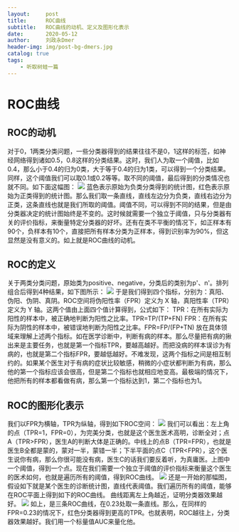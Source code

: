 ```yaml
---
layout:     post
title:      ROC曲线
subtitle:   ROC曲线的动机、定义及图形化表示
date:       2020-05-12
author:     刘政永Dmer
header-img: img/post-bg-dmers.jpg
catalog: true
tags:
    - 听取树蛙一篇
---
```

# ROC曲线
## ROC的动机
对于0，1两类分类问题，一些分类器得到的结果往往不是0，1这样的标签，如神经网络得到诸如0.5，0.8这样的分类结果。这时，我们人为取一个阈值，比如0.4，那么小于0.4的归为0类，大于等于0.4的归为1类，可以得到一个分类结果。同样，这个阈值我们可以取0.1或0.2等等。取不同的阈值，最后得到的分类情况也就不同。如下面这幅图：
![]({{site.baseurl}}/img/post-bg-roc1.jpg)
蓝色表示原始为负类分类得到的统计图，红色表示原始为正类得到的统计图。那么我们取一条直线，直线左边分为负类，直线右边分为正类，这条直线也就是我们所取的阈值。阈值不同，可以得到不同的结果，但是由分类器决定的统计图始终是不变的。这时候就需要一个独立于阈值，只与分类器有关的评价指标，来衡量特定分类器的好坏。还有在类不平衡的情况下，如正样本有90个，负样本有10个，直接把所有样本分类为正样本，得到识别率为90%，但这显然是没有意义的。如上就是ROC曲线的动机。
## ROC的定义
关于两类分类问题，原始类为positive、negative，分类后的类别为p'、n'。排列组合后得到4种结果，如下图所示：
![]({{site.baseurl}}/img/post-bg-roc2.jpg)
于是我们得到四个指标，分别为：真阳、伪阳、伪阴、真阴。ROC空间将伪阳性率（FPR）定义为 X 轴，真阳性率（TPR）定义为 Y 轴。这两个值由上面四个值计算得到，公式如下：
TPR：在所有实际为阳性的样本中，被正确地判断为阳性之比率。TPR=TP/(TP+FN)
FPR：在所有实际为阴性的样本中，被错误地判断为阳性之比率。FPR=FP/(FP+TN)
放在具体领域来理解上述两个指标。如在医学诊断中，判断有病的样本。那么尽量把有病的揪出来是主要任务，也就是第一个指标TPR，要越高越好。而把没病的样本误诊为有病的，也就是第二个指标FPR，要越低越好。不难发现，这两个指标之间是相互制约的。如果某个医生对于有病的症状比较敏感，稍微的小症状都判断为有病，那么他的第一个指标应该会很高，但是第二个指标也就相应地变高。最极端的情况下，他把所有的样本都看做有病，那么第一个指标达到1，第二个指标也为1。
## ROC的图形化表示
我们以FPR为横轴，TPR为纵轴，得到如下ROC空间：
![]({{site.baseurl}}/img/post-bg-roc3.jpg)
我们可以看出：左上角的点（TPR=1，FPR=0），为完美分类，也就是这个医生医术高明，诊断全对；点A（TPR>FPR），医生A的判断大体是正确的。中线上的点B（TPR=FPR），也就是医生B全都是蒙的，蒙对一半，蒙错一半；下半平面的点C（TPR<FPR），这个医生说你有病，那么你很可能没有病，医生C的话我们要反着听，为真庸医。上图中一个阈值，得到一个点。现在我们需要一个独立于阈值的评价指标来衡量这个医生的医术如何，也就是遍历所有的阈值，得到ROC曲线。
![]({{site.baseurl}}/img/post-bg-roc4.jpg)
还是一开始的那幅图，假设如下就是某个医生的诊断统计图，直线代表阈值。我们遍历所有的阈值，能够在ROC平面上得到如下的ROC曲线。
曲线距离左上角越近，证明分类器效果越好。
![]({{site.baseurl}}/img/post-bg-roc5.jpg)
如上，是三条ROC曲线，在0.23处取一条直线。那么，在同样的FPR=0.23的情况下，红色分类器得到更高的TPR。也就表明，ROC越往上，分类器效果越好。我们用一个标量值AUC来量化他。

